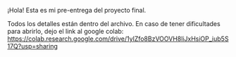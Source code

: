 ¡Hola! Esta es mi pre-entrega del proyecto final.

Todos los detalles están dentro del archivo. En caso de tener dificultades para abrirlo, dejo el link al google colab: https://colab.research.google.com/drive/1ylZfo8BzVOOVH8liJxHsiOP_iub5S17Q?usp=sharing
